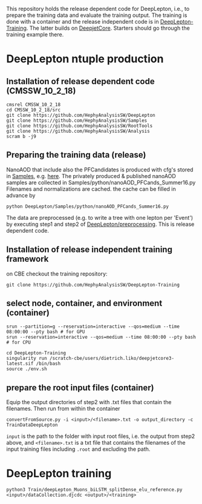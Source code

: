 This repository holds the release dependent code for DeepLepton, i.e., to prepare the training data and evaluate the training output.
The training is done with a container and the release independent code is in [DeepLepton-Training](https://github.com/HephyAnalysisSW/DeepLepton-Training).
The latter builds on [DeepjetCore](https://github.com/DL4Jets/DeepJetCore). Starters should go through the training example there.

# DeepLepton ntuple production

## Installation of release dependent code (CMSSW_10_2_18) 
```
cmsrel CMSSW_10_2_18
cd CMSSW_10_2_18/src
git clone https://github.com/HephyAnalysisSW/DeepLepton
git clone https://github.com/HephyAnalysisSW/Samples
git clone https://github.com/HephyAnalysisSW/RootTools
git clone https://github.com/HephyAnalysisSW/Analysis
scram b -j9
```
## Preparing the training data (release)
NanoAOD that include also the PFCandidates is produced with cfg's stored in [Samples](https://github.com/HephyAnalysisSW/Samples), e.g. [here](https://github.com/HephyAnalysisSW/Samples/blob/master/cfg/nano_v6_mc_10218_Summer16_NANO_PFCands.py).
The privately produced & published nanoAOD samples are collected in Samples/python/nanoAOD_PFCands_Summer16.py
Filenames and normalizations are cached. the cache can be filled in advance by 
```
python DeepLepton/Samples/python/nanoAOD_PFCands_Summer16.py
```
The data are preprocessed (e.g. to write a tree with one lepton per 'Event') by executing step1 and step2 of [DeepLepton/preprocessing](https://github.com/HephyAnalysisSW/DeepLepton/tree/2.0/preprocessing). This is release dependent code.

## Installation of release independent training framework
on CBE checkout the training repository:
```
git clone https://github.com/HephyAnalysisSW/DeepLepton-Training
```
##  select node, container, and environment (container)

```
srun --partition=g --reservation=interactive --qos=medium --time 08:00:00 --pty bash # for GPU
srun --reservation=interactive --qos=medium --time 08:00:00 --pty bash # for CPU

cd DeepLepton-Training
singularity run /scratch-cbe/users/dietrich.liko/deepjetcore3-latest.sif /bin/bash
source ./env.sh 
```

## prepare the root input files (container)
Equip the output directories of step2 with .txt files that contain the filenames. Then run from within the container
```
convertFromSource.py -i <input>/<filename>.txt -o output_directory -c TrainDataDeepLepton
```
``input`` is the path to the folder with input root files, i.e. the output from step2 above, and ``<filename>.txt`` is a txt file that contains the filenames of the input training files including ``.root`` and excluding the path.

# DeepLepton training 
```
python3 Train/deepLepton_Muons_biLSTM_splitDense_elu_reference.py <input>/dataCollection.djcdc <output>/<training>
```
